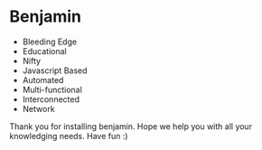 # Benjamin

* Bleeding Edge
* Educational
* Nifty
* Javascript Based
* Automated
* Multi-functional
* Interconnected
* Network

Thank you for installing benjamin.
Hope we help you with all your knowledging needs.
Have fun
:)
